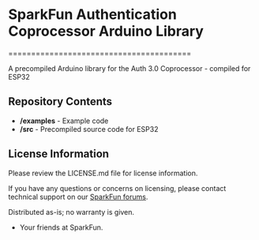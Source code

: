 # SparkFun Authentication Coprocessor Arduino Library
========================================

A precompiled Arduino library for the Auth 3.0 Coprocessor - compiled for ESP32

Repository Contents
-------------------

* **/examples** - Example code 
* **/src** - Precompiled source code for ESP32

License Information
-------------------

Please review the LICENSE.md file for license information. 

If you have any questions or concerns on licensing, please contact technical support on our [SparkFun forums](https://forum.sparkfun.com/viewforum.php?f=152).

Distributed as-is; no warranty is given.

- Your friends at SparkFun.

